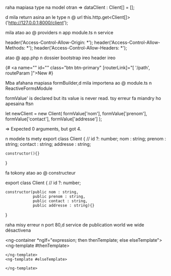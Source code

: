 

raha mapiasa type na model otran => dataClient : Client[] = [];

d mila return asina an le type n @ url this.http.get<Client[]>('http://127.0.0.1:8000/client');

mila atao ao @ providers n app module.ts n service


header('Access-Control-Allow-Origin: *');
header('Access-Control-Allow-Methods: *');
header('Access-Control-Allow-Headers: *');

atao @ app.php n dossier bootstrap ireo header ireo

{# <a name="" id="" class="btn btn-primary" [routerLink]="[ '/path', routeParam ]">New</a> #}

Mba afahana mapiasa formBuilder,d mila importena ao @ module.ts n ReactiveFormsModule

formValue' is declared but its value is never read.
tsy erreur fa miandry ho apesaina ftsn

 let newClient = new Client(
        formValue['nom'],
        formValue['prenom'],
        formValue['contact'],
        formValue['addresse']
    );

<!-- -------------------------------------------------------------- -->

=> Expected 0 arguments, but got 4.

n modele ts mety
export class Client {
    // id ?: number;
    nom : string;
    prenom : string;
    contact : string;
    addresse : string;

    constructor(){}
}

fa tokony atao ao @ constructeur

export class Client {
    // id ?: number;

    constructor(public nom : string,
                public prenom : string,
                public contact : string,
                public addresse : string){}
}

<!-- -------------------------------------------------------------- -->

raha misy erreur n port 80,d service de publication world we wide désactivena


<!-- -------------------------------------------------------------- -->

 <ng-container *ngIf="expression; then thenTemplate; else elseTemplate"></ng-container>
    <ng-template #thenTemplate>
      
    </ng-template>
    <ng-template #elseTemplate>
      
    </ng-template>





